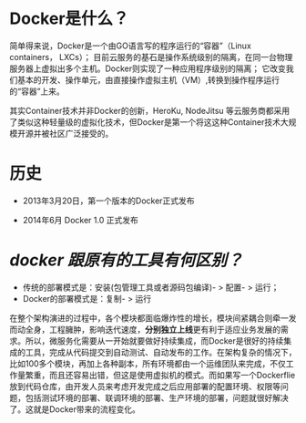 # Docker是什么？

简单得来说，Docker是一个由GO语言写的程序运行的“容器”（Linux containers， LXCs）； 目前云服务的基石是操作系统级别的隔离，在同一台物理服务器上虚拟出多个主机。Docker则实现了一种应用程序级别的隔离； 它改变我们基本的开发、操作单元，由直接操作虚拟主机（VM）,转换到操作程序运行的“容器”上来。

其实Container技术并非Docker的创新，HeroKu, NodeJitsu 等云服务商都采用了类似这种轻量级的虚拟化技术，但Docker是第一个将这这种Container技术大规模开源并被社区广泛接受的。

# 历史

* 2013年3月20日，第一个版本的Docker正式发布

* 2014年6月 Docker 1.0 正式发布

# _docker 跟原有的工具有何区别？_

* 传统的部署模式是：安装\(包管理工具或者源码包编译\)-
  &gt;
  配置-
  &gt;
  运行；
* Docker的部署模式是：复制-
  &gt;
  运行

在整个架构演进的过程中，各个模块都面临爆炸性的增长，模块间紧耦合则牵一发而动全身，工程臃肿，影响迭代速度，**分别独立上线**更有利于适应业务发展的需求。所以，微服务化需要从一开始就要做好持续集成，而Docker是很好的持续集成的工具，完成从代码提交到自动测试、自动发布的工作。在架构复杂的情况下，比如100多个模块，再加上各种副本，所有环境都由一个运维团队来完成，不仅工作量繁重，而且还容易出错，但这是使用虚拟机的模式。而如果写一个Dockerflie放到代码仓库，由开发人员来考虑开发完成之后应用部署的配置环境、权限等问题，包括测试环境的部署、联调环境的部署、生产环境的部署，问题就很好解决了。这就是Docker带来的流程变化。

